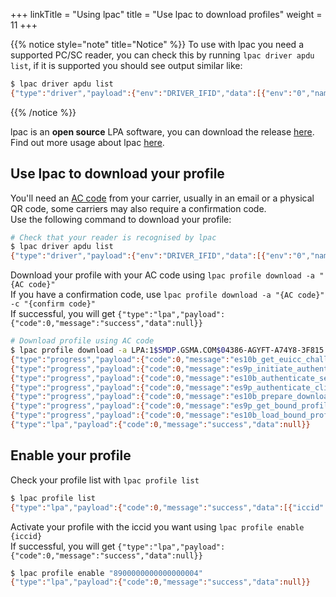 +++
linkTitle = "Using lpac"
title = "Use lpac to download profiles"
weight = 11
+++

{{% notice style="note" title="Notice" %}}
To use with lpac you need a supported PC/SC reader, you can check this by running `lpac driver apdu list`, if it is supported you should see output similar like:

```bash
$ lpac driver apdu list
{"type":"driver","payload":{"env":"DRIVER_IFID","data":[{"env":"0","name":"ACS CCID USB Reader 0"}]}}
```

{{% /notice %}}

lpac is an **open source** LPA software, you can download the release [here](https://github.com/estkme-group/lpac/releases).  
Find out more usage about lpac [here](https://github.com/estkme-group/lpac/blob/main/docs/USAGE.md).

## Use lpac to download your profile

You'll need an [AC code](/manual/activation-code) from your carrier, usually in an email or a physical QR code, some carriers may also require a confirmation code.  
Use the following command to download your profile:  

```bash
# Check that your reader is recognised by lpac
$ lpac driver apdu list
{"type":"driver","payload":{"env":"DRIVER_IFID","data":[{"env":"0","name":"ACS CCID USB Reader 0"}]}}
```

Download your profile with your AC code using `lpac profile download -a "{AC code}"`  
If you have a confirmation code, use `lpac profile download -a "{AC code}" -c "{confirm code}"`  
If successful, you will get `{"type":"lpa","payload":{"code":0,"message":"success","data":null}}`  

```bash
# Download profile using AC code
$ lpac profile download -a LPA:1$SMDP.GSMA.COM$04386-AGYFT-A74Y8-3F815
{"type":"progress","payload":{"code":0,"message":"es10b_get_euicc_challenge_and_info","data":"SMDP.GSMA.COM"}}
{"type":"progress","payload":{"code":0,"message":"es9p_initiate_authentication","data":"SMDP.GSMA.COM"}}
{"type":"progress","payload":{"code":0,"message":"es10b_authenticate_server","data":"SMDP.GSMA.COM"}}
{"type":"progress","payload":{"code":0,"message":"es9p_authenticate_client","data":"SMDP.GSMA.COM"}}
{"type":"progress","payload":{"code":0,"message":"es10b_prepare_download","data":"SMDP.GSMA.COM"}}
{"type":"progress","payload":{"code":0,"message":"es9p_get_bound_profile_package","data":"SMDP.GSMA.COM"}}
{"type":"progress","payload":{"code":0,"message":"es10b_load_bound_profile_package","data":"SMDP.GSMA.COM"}}
{"type":"lpa","payload":{"code":0,"message":"success","data":null}}

```

## Enable your profile

Check your profile list with `lpac profile list`

```bash
$ lpac profile list
{"type":"lpa","payload":{"code":0,"message":"success","data":[{"iccid":"8900000000000000004","isdpAid":"a0000005591010ffffffff8900001000","profileState":"disabled","profileNickname":null,"serviceProviderName":"eSTK.me","profileName":"eSTK.me","iconType":null,"icon":null,"profileClass":"provisioning"}]}}
```

Activate your profile with the iccid you want using `lpac profile enable {iccid}`  
If successful, you will get `{"type":"lpa","payload":{"code":0,"message":"success","data":null}}`  

```bash
$ lpac profile enable "8900000000000000004"
{"type":"lpa","payload":{"code":0,"message":"success","data":null}}
```
